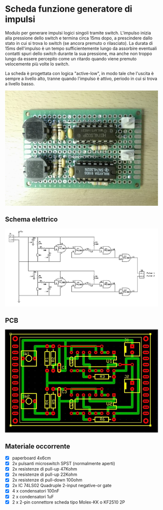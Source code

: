 # Scheda funzione generatore di impulsi
Modulo per generare impulsi logici singoli tramite switch.
L'impulso inizia alla pressione dello switch e termina circa 15ms dopo, a prescindere dallo stato in cui si trova lo switch (se ancora premuto o rilasciato).
La durata di 15ms dell'impulso è un tempo sufficientemente lungo da assorbire eventuali contatti spuri dello switch durante la sua pressione,
ma anche non troppo lungo da essere percepito come un ritardo quando viene premuto velocemente più volte lo switch.

La scheda è progettata con logica "active-low", in modo tale che l'uscita è sempre a livello alto, tranne quando l'impulso è attivo, periodo in cui si trova a livello basso.

![sf-built](sf-06_built.jpg)


## Schema elettrico
![sf-schematic](sf-06_sch.jpg)


## PCB
![sf-pcb](sf-06_pcb.jpg)


## Materiale occorrente
- [x] paperboard 4x6cm
- [x] 2x pulsanti microswitch SPST (normalmente aperti)
- [x] 2x resistenze di pull-up 47Kohm
- [x] 2x resistenze di pull-up 22Kohm
- [x] 2x resistenze di pull-down 100ohm
- [x] 2x IC 74LS02 Quadruple 2-input negative-or gate
- [x] 4 x condensatori 100nF
- [x] 2 x condensatori 1uF
- [x] 2 x 2-pin connettore scheda tipo Molex-KK o KF2510 2P